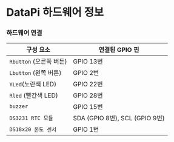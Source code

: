
# DataPi 하드웨어 정보 

### 하드웨어 연결 

| 구성 요소        | 연결된 GPIO 핀 |
|----------------|---------------|
| `Rbutton` (오른쪽 버튼) | GPIO 13번    |
| `Lbutton` (왼쪽 버튼)   | GPIO 2번     |
| `YLed`(노란색 LED)         | GPIO 22번    |
| `Rled` (빨간색 LED)         | GPIO 28번    |
| `buzzer`       | GPIO 15번    |
| `DS3231 RTC 모듈` | SDA (GPIO 8번), SCL (GPIO 9번) |
| `DS18x20 온도 센서` | GPIO 1번     |



